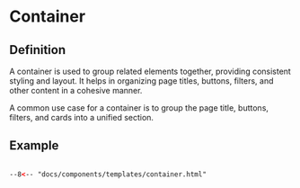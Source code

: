 # Container

## Definition

A container is used to group related elements together, providing consistent styling and layout. It helps in organizing page titles, buttons, filters, and other content in a cohesive manner.

A common use case for a container is to group the page title, buttons, filters, and cards into a unified section.

## Example

```html

--8<-- "docs/components/templates/container.html"

```
